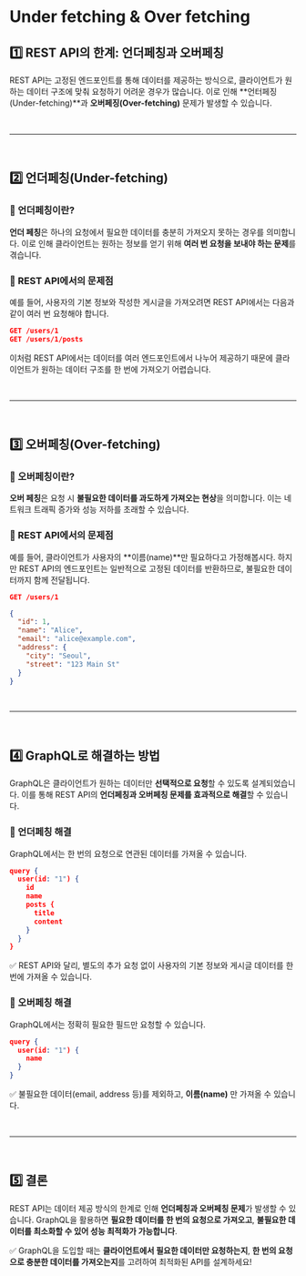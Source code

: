 # Under fetching & Over fetching
##  1️⃣ REST API의 한계: 언더페칭과 오버페칭
REST API는 고정된 엔드포인트를 통해 데이터를 제공하는 방식으로, 클라이언트가 원하는 데이터 구조에 맞춰 요청하기 어려운 경우가 많습니다. 이로 인해 **언터페징(Under-fetching)**과 **오버페징(Over-fetching)** 문제가 발생할 수 있습니다.

<br>

- - -

<br>

## 2️⃣ 언더페칭(Under-fetching)
### 🔹 언더페칭이란?
**언더 페칭**은 하나의 요청에서 필요한 데이터를 충분히 가져오지 못하는 경우를 의미합니다. 이로 인해 클라이언트는 원하는 정보를 얻기 위해 **여러 번 요청을 보내야 하는 문제**를 겪습니다.

### 🔹 REST API에서의 문제점
예를 들어, 사용자의 기본 정보와 작성한 게시글을 가져오려면 REST API에서는 다음과 같이 여러 번 요청해야 합니다.

```json
GET /users/1
GET /users/1/posts
```
이처럼 REST API에서는 데이터를 여러 엔드포인트에서 나누어 제공하기 때문에 클라이언트가 원하는 데이터 구조를 한 번에 가져오기 어렵습니다.

<br>

- - -

<br>

## 3️⃣ 오버페칭(Over-fetching)
### 🔹 오버페칭이란?
**오버 페칭**은 요청 시 **불필요한 데이터를 과도하게 가져오는 현상**을 의미합니다. 이는 네트워크 트래픽 증가와 성능 저하를 초래할 수 있습니다.

### 🔹 REST API에서의 문제점
예를 들어, 클라이언트가 사용자의 **이름(name)**만 필요하다고 가정해봅시다. 하지만 REST API의 엔드포인트는 일반적으로 고정된 데이터를 반환하므로, 불필요한 데이터까지 함께 전달됩니다.

```json
GET /users/1

{
  "id": 1,
  "name": "Alice",
  "email": "alice@example.com",
  "address": {
    "city": "Seoul",
    "street": "123 Main St"
  }
}
```

<br>

- - - 

<br>

## 4️⃣ GraphQL로 해결하는 방법
GraphQL은 클라이언트가 원하는 데이터만 **선택적으로 요청**할 수 있도록 설계되었습니다. 이를 통해 REST API의 **언더페칭과 오버페칭 문제를 효과적으로 해결**할 수 있습니다.

### 🔹 언더페칭 해결
GraphQL에서는 한 번의 요청으로 연관된 데이터를 가져올 수 있습니다.

```json 
query {
  user(id: "1") {
    id
    name
    posts {
      title
      content
    }
  }
}
```
✅ REST API와 달리, 별도의 추가 요청 없이 사용자의 기본 정보와 게시글 데이터를 한 번에 가져올 수 있습니다.

### 🔹 오버페칭 해결
GraphQL에서는 정확히 필요한 필드만 요청할 수 있습니다.
```json
query {
  user(id: "1") {
    name
  }
}
```

✅ 불필요한 데이터(email, address 등)를 제외하고, **이름(name)** 만 가져올 수 있습니다.

<br>

- - -

<br>

## 5️⃣ 결론
REST API는 데이터 제공 방식의 한계로 인해 **언더페칭과 오버페칭 문제**가 발생할 수 있습니다.
GraphQL을 활용하면 **필요한 데이터를 한 번의 요청으로 가져오고**, **불필요한 데이터를 최소화할 수 있어 성능 최적화가 가능합니다**.

✅ GraphQL을 도입할 때는 **클라이언트에서 필요한 데이터만 요청하는지**, **한 번의 요청으로 충분한 데이터를 가져오는지**를 고려하여 최적화된 API를 설계하세요!
